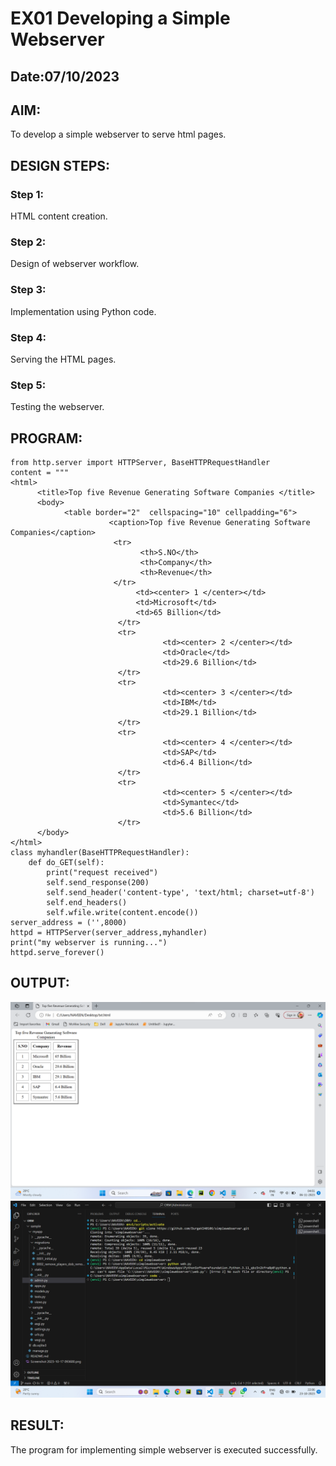 # EX01 Developing a Simple Webserver
## Date:07/10/2023

## AIM:
To develop a simple webserver to serve html pages.

## DESIGN STEPS:
### Step 1: 
HTML content creation.

### Step 2:
Design of webserver workflow.

### Step 3:
Implementation using Python code.

### Step 4:
Serving the HTML pages.

### Step 5:
Testing the webserver.

## PROGRAM:
```
from http.server import HTTPServer, BaseHTTPRequestHandler
content = """
<html>
      <title>Top five Revenue Generating Software Companies </title>
      <body>
            <table border="2"  cellspacing="10" cellpadding="6">
                      <caption>Top five Revenue Generating Software Companies</caption>
                       <tr>
                             <th>S.NO</th>
                             <th>Company</th>
                             <th>Revenue</th>
                       </tr>
                            <td><center> 1 </center></td>
                            <td>Microsoft</td>   
                            <td>65 Billion</td>
                        </tr>
                        <tr>
                                  <td><center> 2 </center></td>
                                  <td>Oracle</td>
                                  <td>29.6 Billion</td>
                        </tr>
                        <tr> 
                                  <td><center> 3 </center></td>
                                  <td>IBM</td>
                                  <td>29.1 Billion</td>
                        </tr>
                        <tr>
                                  <td><center> 4 </center></td>
                                  <td>SAP</td>
                                  <td>6.4 Billion</td>
                        </tr>
                        <tr>
                                  <td><center> 5 </center></td>
                                  <td>Symantec</td>
                                  <td>5.6 Billion</td>
                        </tr>
      </body>
</html>
class myhandler(BaseHTTPRequestHandler):
    def do_GET(self):
        print("request received")
        self.send_response(200)
        self.send_header('content-type', 'text/html; charset=utf-8')
        self.end_headers()
        self.wfile.write(content.encode())
server_address = ('',8000)
httpd = HTTPServer(server_address,myhandler)
print("my webserver is running...")
httpd.serve_forever()

```

## OUTPUT:
![Alt text](<web 2.png>)
![Alt text](<Screenshot 2023-10-23 220638.png>)

## RESULT:
The program for implementing simple webserver is executed successfully.
